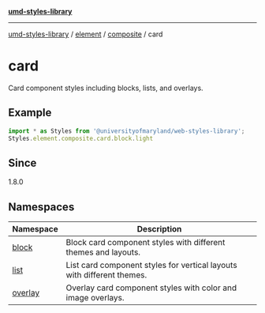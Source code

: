 [**umd-styles-library**](../../../../../README.md)

***

[umd-styles-library](../../../../../modules.md) / [element](../../../../README.md) / [composite](../../README.md) / card

# card

Card component styles including blocks, lists, and overlays.

## Example

```typescript
import * as Styles from '@universityofmaryland/web-styles-library';
Styles.element.composite.card.block.light
```

## Since

1.8.0

## Namespaces

| Namespace | Description |
| ------ | ------ |
| [block](namespaces/block/README.md) | Block card component styles with different themes and layouts. |
| [list](namespaces/list/README.md) | List card component styles for vertical layouts with different themes. |
| [overlay](namespaces/overlay/README.md) | Overlay card component styles with color and image overlays. |
